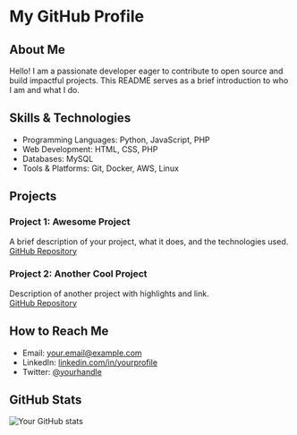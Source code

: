# My GitHub Profile

## About Me

Hello! I am a passionate developer eager to contribute to open source and build impactful projects. This README serves as a brief introduction to who I am and what I do.

## Skills & Technologies

- Programming Languages: Python, JavaScript, PHP
- Web Development: HTML, CSS, PHP
- Databases: MySQL
- Tools & Platforms: Git, Docker, AWS, Linux

## Projects

### Project 1: Awesome Project  
A brief description of your project, what it does, and the technologies used.  
[GitHub Repository](https://github.com/yourusername/awesome-project)

### Project 2: Another Cool Project  
Description of another project with highlights and link.  
[GitHub Repository](https://github.com/yourusername/another-cool-project)

## How to Reach Me

- Email: your.email@example.com  
- LinkedIn: [linkedin.com/in/yourprofile](https://linkedin.com/in/yourprofile)  
- Twitter: [@yourhandle](https://twitter.com/yourhandle)

## GitHub Stats

![Your GitHub stats](https://github-readme-stats.vercel.app/api?username=yourusername&show_icons=true&theme=radical)
